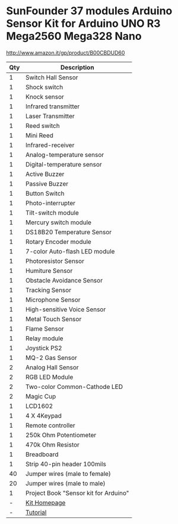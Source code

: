 # SunFounder 37 modules Arduino Sensor Kit for Arduino UNO R3 Mega2560 Mega328 Nano

<http://www.amazon.it/gp/product/B00CBDUD60>

| Qty | Description |
|-----|-------------|
|  1	| Switch Hall Sensor
|  1	| Shock switch
|  1	| Knock sensor
|  1	| Infrared transmitter
|  1	| Laser Transmitter
|  1	| Reed switch
|  1	| Mini Reed
|  1	| Infrared-receiver
|  1	| Analog-temperature sensor
|  1	| Digital-temperature sensor
|  1	| Active Buzzer
|  1	| Passive Buzzer
|  1	| Button Switch
|  1	| Photo-interrupter
|  1	| Tilt-switch module
|  1	| Mercury switch module
|  1	| DS18B20 Temperature Sensor
|  1	| Rotary Encoder module
|  1	| 7-color Auto-flash LED module
|  1	| Photoresistor Sensor
|  1	| Humiture Sensor
|  1	| Obstacle Avoidance Sensor
|  1	| Tracking Sensor
|  1	| Microphone Sensor
|  1	| High-sensitive Voice Sensor
|  1	| Metal Touch Sensor
|  1	| Flame Sensor	
|  1	| Relay module
|  1	| Joystick PS2
|  1	| MQ-2 Gas Sensor
|  2	| Analog Hall Sensor
|  2	| RGB LED Module
|  2	| Two-color Common-Cathode LED
|  2	| Magic Cup
|  1	| LCD1602
|  1	| 4 X 4Keypad
|  1	| Remote controller
|  1	| 250k Ohm Potentiometer
|  1	| 470k Ohm Resistor
|  1	| Breadboard
|  1	| Strip 40-pin header 100mils
|  40	| Jumper wires (male to female)
|  20	| Jumper wires (male to male)
|  1	| Project Book "Sensor kit for Arduino"
|  -  | [Kit Homepage](http://www.sunfounder.com/index.php?c=show&id=9&model=37%20Sensor%20Kit)
| - | [Tutorial](https://www.adrive.com/public/jJUJJF/sensorkit.zip)

<!-- EOF -->
